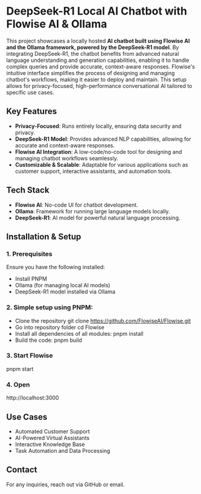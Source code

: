 # DeepSeek-R1 Local AI Chatbot with Flowise AI & Ollama
This project showcases a locally hosted **AI chatbot built using Flowise AI and the Ollama framework, powered by the DeepSeek-R1 model**. By integrating DeepSeek-R1, the chatbot benefits from advanced natural language understanding and generation capabilities, enabling it to handle complex queries and provide accurate, context-aware responses. Flowise's intuitive interface simplifies the process of designing and managing chatbot's workflows, making it easier to deploy and maintain. This setup allows for privacy-focused, high-performance conversational AI tailored to specific use cases.
## Key Features
- **Privacy-Focused**: Runs entirely locally, ensuring data security and privacy.
- **DeepSeek-R1 Model**: Provides advanced NLP capabilities, allowing for accurate and context-aware responses.
- **Flowise AI Integration**: A low-code/no-code tool for designing and managing chatbot workflows seamlessly.
- **Customizable & Scalable**: Adaptable for various applications such as customer support, interactive assistants, and automation tools.

## Tech Stack
- **Flowise AI**: No-code UI for chatbot development.
- **Ollama**: Framework for running large language models locally.
- **DeepSeek-R1**: AI model for powerful natural language processing.

## Installation & Setup
### 1. Prerequisites
Ensure you have the following installed:
- Install PNPM
- Ollama (for managing local AI models)
- DeepSeek-R1 model installed via Ollama

### 2. Simple setup using PNPM:
- Clone the repository
git clone https://github.com/FlowiseAI/Flowise.git
- Go into repository folder
cd Flowise
- Install all dependencies of all modules:
pnpm install
- Build the code:
pnpm build

### 3. Start Flowise
pnpm start

### 4. Open
http://localhost:3000

## Use Cases
- Automated Customer Support
- AI-Powered Virtual Assistants
- Interactive Knowledge Base
- Task Automation and Data Processing

## Contact
For any inquiries, reach out via GitHub or email.
